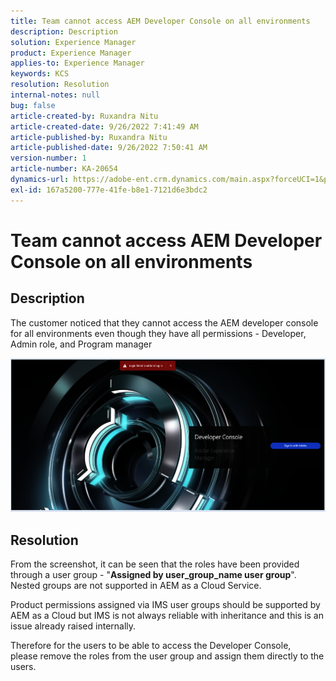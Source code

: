 ```yaml
---
title: Team cannot access AEM Developer Console on all environments
description: Description
solution: Experience Manager
product: Experience Manager
applies-to: Experience Manager
keywords: KCS
resolution: Resolution
internal-notes: null
bug: false
article-created-by: Ruxandra Nitu
article-created-date: 9/26/2022 7:41:49 AM
article-published-by: Ruxandra Nitu
article-published-date: 9/26/2022 7:50:41 AM
version-number: 1
article-number: KA-20654
dynamics-url: https://adobe-ent.crm.dynamics.com/main.aspx?forceUCI=1&pagetype=entityrecord&etn=knowledgearticle&id=d4a7c7a8-6e3d-ed11-9db1-002248086a73
exl-id: 167a5200-777e-41fe-b8e1-7121d6e3bdc2
---
```

# Team cannot access AEM Developer Console on all environments

## Description


The customer noticed that they cannot access the AEM developer console for all environments even though they have all permissions - Developer, Admin role, and Program manager

![](assets/___c5e8bdde-6f3d-ed11-9db1-002248086a73___.png)


## Resolution


From the screenshot, it can be seen that the roles have been provided through a user group - "<b>Assigned by user_group_name user group</b>".
Nested groups are not supported in AEM as a Cloud Service.

Product permissions assigned via IMS user groups should be supported by AEM as a Cloud but IMS is not always reliable with inheritance and this is an issue already raised internally.



Therefore for the users to be able to access the Developer Console, please remove the roles from the user group and assign them directly to the users.
